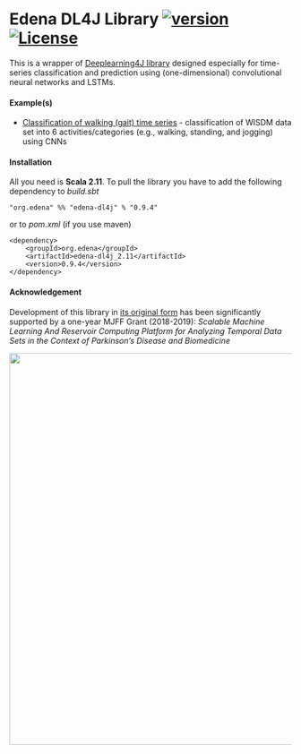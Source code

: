 # Edena DL4J Library [![version](https://img.shields.io/badge/version-0.9.4-green.svg)](https://peterbanda.net) [![License](https://img.shields.io/badge/License-Apache%202.0-lightgrey.svg)](https://www.apache.org/licenses/LICENSE-2.0)

This is a wrapper of [Deeplearning4J library](https://deeplearning4j.org) designed especially for time-series classification and prediction using (one-dimensional) convolutional neural networks and LSTMs.

#### Example(s)

* [Classification of walking (gait) time series](src/main/scala/examples/WalkingActivityClassificationWithCNN.scala) - classification of WISDM data set into 6 activities/categories (e.g., walking, standing, and jogging) using CNNs

#### Installation

All you need is **Scala 2.11**. To pull the library you have to add the following dependency to *build.sbt*

```
"org.edena" %% "edena-dl4j" % "0.9.4"
```

or to *pom.xml* (if you use maven)

```
<dependency>
    <groupId>org.edena</groupId>
    <artifactId>edena-dl4j_2.11</artifactId>
    <version>0.9.4</version>
</dependency>
```

#### Acknowledgement

Development of this library in [its original form](https://github.com/in-cal/incal-dl4j) has been significantly supported by a one-year MJFF Grant (2018-2019):
*Scalable Machine Learning And Reservoir Computing Platform for Analyzing Temporal Data Sets in the Context of Parkinson’s Disease and Biomedicine*

<a href="https://www.michaeljfox.org"><img src="https://peterbanda.net/mjff_logo.png" width="700"></a>
